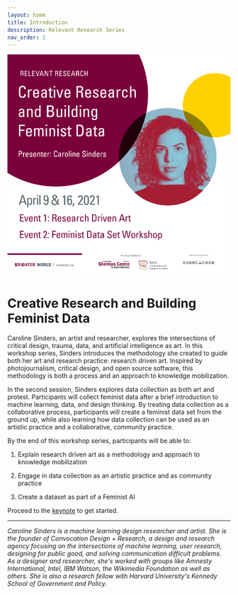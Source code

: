```yaml
---
layout: home
title: Introduction
description: Relevant Research Series
nav_order: 1
---
```


<!-- Edit the content below for the workshop in question. Once you're ready to publish, remove the comment characters e.g. "<!--" at the start and end -->

<img src="assets/img/CAROLINE-RelevantResearchSocialMedia.png" alt="Workshop Title Slide" width="720">

# Creative Research and Building Feminist Data
<!--**A Relevant Research Series workshop prepared by [Juan Velasco](https://www.5wgraphics.com/en/about-us.php), Founder and Director of [5W Infographics](https://www.5wgraphics.com/).**-->

Caroline Sinders, an artist and researcher, explores the intersections of critical design, trauma, data, and artificial intelligence as art. In this workshop series, Sinders introduces the methodology she created to guide both her art and research practice: research driven art. Inspired by photojournalism, critical design, and open source software, this methodology is both a process and an approach to knowledge mobilization.

In the second session, Sinders explores data collection as both art and protest. Participants will collect feminist data after a brief introduction to machine learning, data, and design thinking. By treating data collection as a collaborative process, participants will create a feminist data set from the ground up, while also learning how data collection can be used as an artistic practice and a collaborative, community practice.

By the end of this workshop series, participants will be able to: 

1. Explain research driven art as a methodology and approach to knowledge mobilization

2. Engage in data collection as an artistic practice and as community practice

3. Create a dataset as part of a Feminist AI

Proceed to the [keynote](keynote) to get started.

___
*Caroline Sinders is a machine learning design researcher and artist. She is the founder of Convocation Design + Research, a design and research agency focusing on the intersections of machine learning, user research, designing for public good, and solving communication difficult problems. As a designer and researcher, she's worked with groups like Amnesty International, Intel, IBM Watson, the Wikimedia Foundation as well as others. She is also a research fellow with Harvard University's Kennedy School of Government and Policy.*
